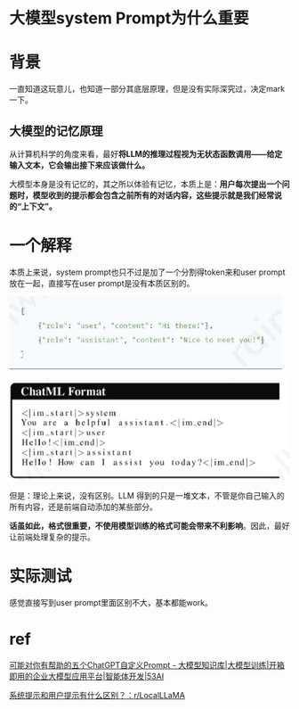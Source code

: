 # 大模型system Prompt为什么重要




# 背景

一直知道这玩意儿，也知道一部分其底层原理，但是没有实际深究过，决定mark一下。









## 大模型的记忆原理

从计算机科学的角度来看，最好**将LLM的推理过程视为无状态函数调用——给定输入文本，它会输出接下来应该做什么。**

大模型本身是没有记忆的，其之所以体验有记忆，本质上是：**用户每次提出一个问题时，模型收到的提示都会包含之前所有的对话内容，这些提示就是我们经常说的“上下文”。**







# 一个解释

本质上来说，system prompt也只不过是加了一个分割得token来和user prompt放在一起，直接写在user prompt是没有本质区别的。

![refs/heads/master/image-20240814200222542](https://raw.githubusercontent.com/kengerlwl/kengerlwl.github.io/refs/heads/master/image/b03a509485115100b891e5eeb8634fc7/cbdd56239bd34b020c0cb0702afa92c9.png)



![refs/heads/master/image-20240814200229217](https://raw.githubusercontent.com/kengerlwl/kengerlwl.github.io/refs/heads/master/image/b03a509485115100b891e5eeb8634fc7/bd8fd894bed17527f0e95a3813aa8357.png)







但是：理论上来说，没有区别。LLM 得到的只是一堆文本，不管是你自己输入的所有内容，还是前端自动添加的某些部分。

**话虽如此，格式很重要，不使用模型训练的格式可能会带来不利影响**。因此，最好让前端处理复杂的提示。



# 实际测试

感觉直接写到user prompt里面区别不大，基本都能work。





# ref

[可能对你有帮助的五个ChatGPT自定义Prompt - 大模型知识库|大模型训练|开箱即用的企业大模型应用平台|智能体开发|53AI](https://www.53ai.com/news/qianyanjishu/2024062652170.html)

[系统提示和用户提示有什么区别？：r/LocalLLaMA](https://www.reddit.com/r/LocalLLaMA/comments/1cj4bfw/difference_between_system_prompt_and_user_prompt/)

